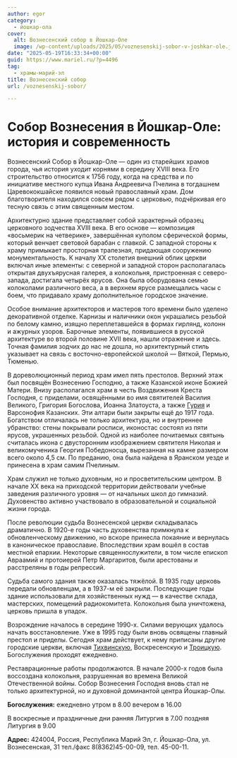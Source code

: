 ```yaml
---
author: egor
category:
  - йошкар-ола
cover:
  alt: Вознесенский собор в Йошкар-Оле
  image: /wp-content/uploads/2025/05/voznesenskij-sobor-v-joshkar-ole.jpg
date: "2025-05-19T16:33:34+00:00"
guid: https://www.mariel.ru/?p=4496
tag:
  - храмы-марий-эл
title: Вознесенский собор
url: /voznesenskij-sobor/

---
```

# Собор Вознесения в Йошкар-Оле: история и современность

Вознесенcкий Собор в Йошкар-Оле — один из старейших храмов города, чья история уходит корнями в середину XVIII века. Его строительство относится к 1756 году, когда на средства и по инициативе местного купца Ивана Андреевича Пчелина в тогдашнем Царевококшайске появился новый православный храм. Дом благотворителя находился совсем рядом с церковью, подчёркивая его тесную связь с этим священным местом.

Архитектурно здание представляет собой характерный образец церковного зодчества XVIII века. В его основе — композиция «восьмерик на четверике», завершённая куполом сферической формы, который венчает световой барабан с главкой. С западной стороны к храму примыкает просторная трапезная, придающая сооружению монументальность. К началу XX столетия внешний облик церкви включал иные элементы: с северной и западной сторон располагалась открытая двухъярусная галерея, а колокольня, пристроенная с северо-запада, достигала четырёх ярусов. Она была оборудована семью колоколами различного веса, а в верхнем ярусе размещались часы с боем, что придавало храму дополнительное городское значение.

Особое внимание архитекторов и мастеров того времени было уделено декоративной отделке. Карнизы и наличники окон украшались резьбой по белому камню, изящно переплетавшейся в формах гирлянд, колонн и ажурных узоров. Барочные элементы, появившиеся в русской архитектуре во второй половине XVII века, нашли отражение и здесь. Точная фамилия зодчих до нас не дошла, но архитектурный стиль указывает на связь с восточно-европейской школой — Вяткой, Пермью, Тюменью.

В дореволюционный период храм имел пять престолов. Верхний этаж был посвящён Вознесению Господню, а также Казанской иконе Божией Матери. Внизу располагался храм в честь Воздвижения Креста Господня, с приделами, освящёнными во имя святителей Василия Великого, Григория Богослова, Иоанна Златоуста, а также [Гурия](/svyatye-na-fasade-minzdrava/) и Варсонофия Казанских. Эти алтари были закрыты ещё до 1917 года. Богатством отличалась не только архитектура, но и внутреннее убранство: стены покрывали росписи, иконостас состоял из пяти ярусов, украшенных резьбой. Одной из наиболее почитаемых святынь считалась икона с двусторонним изображением святителя Николая и великомученика Георгия Победоносца, вырезанная на камне размером всего около 4,5 см. По преданию, она была найдена в Яранском уезде и принесена в храм самим Пчелиным.

Храм служил не только духовным, но и просветительским центром. В начале XX века на приходской территории действовали учебные заведения различного уровня — от начальных школ до гимназий. Духовенство активно участвовало в образовательной и социальной жизни города.

После революции судьба Вознесенской церкви складывалась драматично. В 1920-е годы часть духовенства примкнула к обновленческому движению, но вскоре принесла покаяние и вернулась в каноническое православие. Впоследствии храм вошёл в состав местной епархии. Некоторые священнослужители, в том числе епископ Авраамий и протоиерей Петр Маргаритов, были арестованы и расстреляны в годы репрессий.

Судьба самого здания также оказалась тяжёлой. В 1935 году церковь передали обновленцам, а в 1937-м её закрыли. Последующие годы здание использовали для хозяйственных нужд — в качестве склада, мастерских, помещений радиокомитета. Колокольня была уничтожена, церковь пришла в упадок.

Возрождение началось в середине 1990-х. Силами верующих удалось начать восстановление. Уже в 1995 году были вновь освящены главный престол и приделы. Сегодня храм действует, к нему приписаны другие городские церкви, включая [Тихвинскую](/hram-tihvinskoj-ikony/), Воскресенскую и [Троицкую](/svyato-troiczkij-hram/). Богослужения проходят ежедневно.

Реставрационные работы продолжаются. В начале 2000-х годов была воссоздана колокольня, разрушенная во времена Великой Отечественной войны. Собор Вознесения Господня вновь стал не только архитектурной, но и духовной доминантой центра Йошкар-Олы.

 **Богослужения:** ежедневно утром в 8.00
вечером в 16.00

В воскресные и праздничные дни ранняя Литургия в 7.00
поздняя Литургия в 9.00

**Адрес:** 424004, Россия, Республика Марий Эл, г. Йошкар-Ола, ул. Вознесенская, 31
тел./факс 8(8362)45-00-09, тел. 45-00-11.
